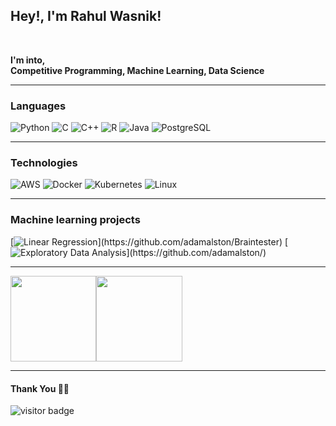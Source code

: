 <h2>Hey!, I'm Rahul Wasnik!</h2>
<br/>

**I'm into,**
<br/>
**Competitive Programming, Machine Learning, Data Science**

***********************************

### Languages

![Python](https://img.shields.io/badge/-Python-fff?&logo=python)
![C](https://img.shields.io/badge/-C-fff?&logo=C)
![C++](https://img.shields.io/badge/-C++-fff?&logo=c%2b%2b&logoColor=00599C)
![R](https://img.shields.io/badge/-R-fff?&logo=R&logoColor=ddc508)
![Java](https://img.shields.io/badge/-Java-fff?&logo=Java&logoColor=007396)
![PostgreSQL](https://img.shields.io/badge/-PostgreSQL-fff?&logo=PostgreSQL&logoColor=336791)

***********************************


### Technologies

![AWS](https://img.shields.io/badge/-AWS-fff?&logo=Amazon-AWS&logoColor=232F3E)
![Docker](https://img.shields.io/badge/-Docker-fff?&logo=Docker)
![Kubernetes](https://img.shields.io/badge/-Kubernetes-fff?&logo=Kubernetes)
![Linux](https://img.shields.io/badge/-Linux-fff?&logo=linux&logoColor=000)

***********************************

### Machine learning projects

[![Linear Regression](https://img.shields.io/badge/-🛡%20Spectre%20&%20Meltdown-fff?)](https://github.com/adamalston/Braintester)
[![Exploratory Data Analysis](https://img.shields.io/badge/-🩸%20Heartbleed-fff?)](https://github.com/adamalston/)


***********************************

<a href="https://www.adamalston.com/"><img height="137.3px" src="https://github-readme-stats.vercel.app/api?username=FeurialBlack&hide_title=true&hide_border=true&show_icons=true&include_all_commits=true&count_private=true&line_height=21&text_color=000&icon_color=000&bg_color=0,ea6161,ffc64d,fffc4d,52fa5a&theme=graywhite" /><!-- wi*quL3fcV --><img height="137.3px" src="https://github-readme-stats.vercel.app/api/top-langs/?username=FeurialBlack&hide=html&hide_title=true&hide_border=true&layout=compact&langs_count=7&exclude_repo=comp426&text_color=000&icon_color=fff&bg_color=0,52fa5a,4dfcff,c64dff&theme=graywhite" /></a>



***********************************

#### Thank You 🙏🏼

<p>
<img src="https://visitor-badge.laobi.icu/badge?page_id=FeurialBlack" alt="visitor badge"/>
</p>

